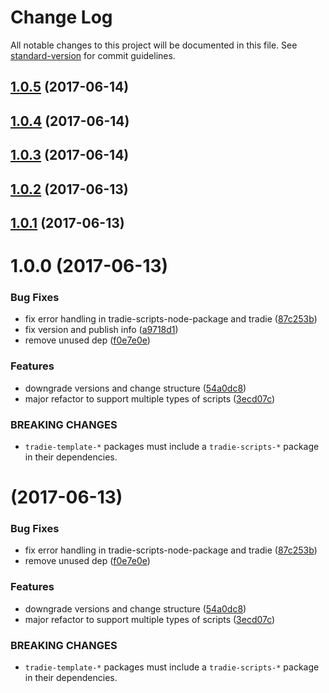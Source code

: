 # Change Log

All notable changes to this project will be documented in this file.
See [standard-version](https://github.com/conventional-changelog/standard-version) for commit guidelines.

<a name="1.0.5"></a>
## [1.0.5](https://github.com/jameslnewell/tradie-v4/compare/tradie-template-node-package-example@1.0.4...tradie-template-node-package-example@1.0.5) (2017-06-14)




<a name="1.0.4"></a>
## [1.0.4](https://github.com/jameslnewell/tradie-v4/compare/tradie-template-node-package-example@1.0.3...tradie-template-node-package-example@1.0.4) (2017-06-14)




<a name="1.0.3"></a>
## [1.0.3](https://github.com/jameslnewell/tradie-v4/compare/tradie-template-node-package-example@1.0.2...tradie-template-node-package-example@1.0.3) (2017-06-14)




<a name="1.0.2"></a>
## [1.0.2](https://github.com/jameslnewell/tradie-v4/compare/tradie-template-node-package-example@1.0.1...tradie-template-node-package-example@1.0.2) (2017-06-13)




<a name="1.0.1"></a>
## [1.0.1](https://github.com/jameslnewell/tradie-v4/compare/tradie-template-node-package-example@1.0.0...tradie-template-node-package-example@1.0.1) (2017-06-13)




<a name="1.0.0"></a>
# 1.0.0 (2017-06-13)


### Bug Fixes

* fix error handling in tradie-scripts-node-package and tradie ([87c253b](https://github.com/jameslnewell/tradie-v4/commit/87c253b))
* fix version and publish info ([a9718d1](https://github.com/jameslnewell/tradie-v4/commit/a9718d1))
* remove unused dep ([f0e7e0e](https://github.com/jameslnewell/tradie-v4/commit/f0e7e0e))


### Features

* downgrade versions and change structure ([54a0dc8](https://github.com/jameslnewell/tradie-v4/commit/54a0dc8))
* major refactor to support multiple types of scripts ([3ecd07c](https://github.com/jameslnewell/tradie-v4/commit/3ecd07c))


### BREAKING CHANGES

* `tradie-template-*` packages must include a `tradie-scripts-*` package in their dependencies.




<a name=""></a>
#  (2017-06-13)


### Bug Fixes

* fix error handling in tradie-scripts-node-package and tradie ([87c253b](https://github.com/jameslnewell/tradie-v4/commit/87c253b))
* remove unused dep ([f0e7e0e](https://github.com/jameslnewell/tradie-v4/commit/f0e7e0e))


### Features

* downgrade versions and change structure ([54a0dc8](https://github.com/jameslnewell/tradie-v4/commit/54a0dc8))
* major refactor to support multiple types of scripts ([3ecd07c](https://github.com/jameslnewell/tradie-v4/commit/3ecd07c))


### BREAKING CHANGES

* `tradie-template-*` packages must include a `tradie-scripts-*` package in their dependencies.
